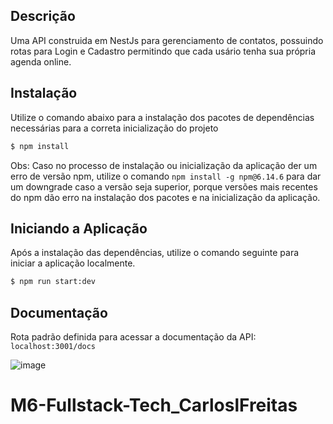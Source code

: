
## Descrição
Uma API construida em NestJs para gerenciamento de contatos, possuindo rotas para Login e Cadastro permitindo que cada usário tenha sua própria agenda online.

## Instalação
Utilize o comando abaixo para a instalação dos pacotes de dependências necessárias para a correta inicialização do projeto
```bash
$ npm install
```
Obs: Caso no processo de instalação ou inicialização da aplicação der um erro de versão npm, utilize o comando ``` npm install -g npm@6.14.6 ``` para dar um downgrade caso a versão seja superior, porque versões mais recentes do npm dão erro na instalação dos pacotes e na inicialização da aplicação. 

## Iniciando a Aplicação
Após a instalação das dependências, utilize o comando seguinte para iniciar a aplicação localmente.
```bash
$ npm run start:dev
```

## Documentação
Rota padrão definida para acessar a documentação da API: ```localhost:3001/docs```


![image](https://github.com/Kenzie-Academy-Brasil-Developers/M6-Fullstack-Tech_CarloslFreitas/assets/37638947/d70a10ed-fb0f-4500-909d-508be90095c4)


# M6-Fullstack-Tech_CarloslFreitas
